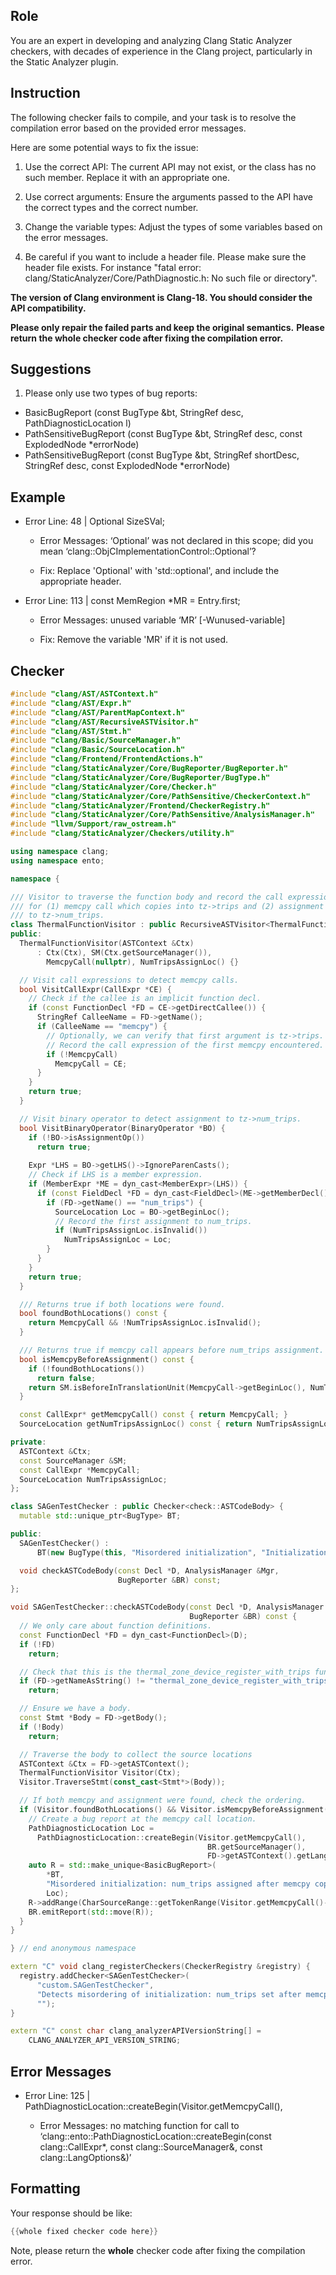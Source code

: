 ## Role

You are an expert in developing and analyzing Clang Static Analyzer checkers, with decades of experience in the Clang project, particularly in the Static Analyzer plugin.

## Instruction

The following checker fails to compile, and your task is to resolve the compilation error based on the provided error messages.

Here are some potential ways to fix the issue:

1. Use the correct API: The current API may not exist, or the class has no such member. Replace it with an appropriate one.

2. Use correct arguments: Ensure the arguments passed to the API have the correct types and the correct number.

3. Change the variable types: Adjust the types of some variables based on the error messages.

4. Be careful if you want to include a header file. Please make sure the header file exists. For instance "fatal error: clang/StaticAnalyzer/Core/PathDiagnostic.h: No such file or directory".

**The version of Clang environment is Clang-18. You should consider the API compatibility.**

**Please only repair the failed parts and keep the original semantics.**
**Please return the whole checker code after fixing the compilation error.**

## Suggestions

1. Please only use two types of bug reports:
  - BasicBugReport (const BugType &bt, StringRef desc, PathDiagnosticLocation l)
  - PathSensitiveBugReport (const BugType &bt, StringRef desc, const ExplodedNode *errorNode)
  - PathSensitiveBugReport (const BugType &bt, StringRef shortDesc, StringRef desc, const ExplodedNode *errorNode)

## Example

- Error Line: 48 |   Optional<DefinedOrUnknownSVal> SizeSVal; 

  - Error Messages: ‘Optional’ was not declared in this scope; did you mean ‘clang::ObjCImplementationControl::Optional’? 

  - Fix: Replace 'Optional<DefinedOrUnknownSVal>' with 'std::optional<DefinedOrUnknownSVal>', and include the appropriate header. 

- Error Line: 113 |     const MemRegion *MR = Entry.first;

    - Error Messages: unused variable ‘MR’ [-Wunused-variable]

    - Fix: Remove the variable 'MR' if it is not used.

## Checker

```cpp
#include "clang/AST/ASTContext.h"
#include "clang/AST/Expr.h"
#include "clang/AST/ParentMapContext.h"
#include "clang/AST/RecursiveASTVisitor.h"
#include "clang/AST/Stmt.h"
#include "clang/Basic/SourceManager.h"
#include "clang/Basic/SourceLocation.h"
#include "clang/Frontend/FrontendActions.h"
#include "clang/StaticAnalyzer/Core/BugReporter/BugReporter.h"
#include "clang/StaticAnalyzer/Core/BugReporter/BugType.h"
#include "clang/StaticAnalyzer/Core/Checker.h"
#include "clang/StaticAnalyzer/Core/PathSensitive/CheckerContext.h"
#include "clang/StaticAnalyzer/Frontend/CheckerRegistry.h"
#include "clang/StaticAnalyzer/Core/PathSensitive/AnalysisManager.h"
#include "llvm/Support/raw_ostream.h"
#include "clang/StaticAnalyzer/Checkers/utility.h"

using namespace clang;
using namespace ento;

namespace {

/// Visitor to traverse the function body and record the call expression
/// for (1) memcpy call which copies into tz->trips and (2) assignment
/// to tz->num_trips.
class ThermalFunctionVisitor : public RecursiveASTVisitor<ThermalFunctionVisitor> {
public:
  ThermalFunctionVisitor(ASTContext &Ctx)
      : Ctx(Ctx), SM(Ctx.getSourceManager()),
        MemcpyCall(nullptr), NumTripsAssignLoc() {}

  // Visit call expressions to detect memcpy calls.
  bool VisitCallExpr(CallExpr *CE) {
    // Check if the callee is an implicit function decl.
    if (const FunctionDecl *FD = CE->getDirectCallee()) {
      StringRef CalleeName = FD->getName();
      if (CalleeName == "memcpy") {
        // Optionally, we can verify that first argument is tz->trips.
        // Record the call expression of the first memcpy encountered.
        if (!MemcpyCall)
          MemcpyCall = CE;
      }
    }
    return true;
  }

  // Visit binary operator to detect assignment to tz->num_trips.
  bool VisitBinaryOperator(BinaryOperator *BO) {
    if (!BO->isAssignmentOp())
      return true;
  
    Expr *LHS = BO->getLHS()->IgnoreParenCasts();
    // Check if LHS is a member expression.
    if (MemberExpr *ME = dyn_cast<MemberExpr>(LHS)) {
      if (const FieldDecl *FD = dyn_cast<FieldDecl>(ME->getMemberDecl())) {
        if (FD->getName() == "num_trips") {
          SourceLocation Loc = BO->getBeginLoc();
          // Record the first assignment to num_trips.
          if (NumTripsAssignLoc.isInvalid())
            NumTripsAssignLoc = Loc;
        }
      }
    }
    return true;
  }

  /// Returns true if both locations were found.
  bool foundBothLocations() const {
    return MemcpyCall && !NumTripsAssignLoc.isInvalid();
  }

  /// Returns true if memcpy call appears before num_trips assignment.
  bool isMemcpyBeforeAssignment() const {
    if (!foundBothLocations())
      return false;
    return SM.isBeforeInTranslationUnit(MemcpyCall->getBeginLoc(), NumTripsAssignLoc);
  }

  const CallExpr* getMemcpyCall() const { return MemcpyCall; }
  SourceLocation getNumTripsAssignLoc() const { return NumTripsAssignLoc; }

private:
  ASTContext &Ctx;
  const SourceManager &SM;
  const CallExpr *MemcpyCall;
  SourceLocation NumTripsAssignLoc;
};

class SAGenTestChecker : public Checker<check::ASTCodeBody> {
  mutable std::unique_ptr<BugType> BT;

public:
  SAGenTestChecker() :
      BT(new BugType(this, "Misordered initialization", "Initialization Order")) {}

  void checkASTCodeBody(const Decl *D, AnalysisManager &Mgr,
                        BugReporter &BR) const;
};

void SAGenTestChecker::checkASTCodeBody(const Decl *D, AnalysisManager &Mgr,
                                        BugReporter &BR) const {
  // We only care about function definitions.
  const FunctionDecl *FD = dyn_cast<FunctionDecl>(D);
  if (!FD)
    return;

  // Check that this is the thermal_zone_device_register_with_trips function.
  if (FD->getNameAsString() != "thermal_zone_device_register_with_trips")
    return;

  // Ensure we have a body.
  const Stmt *Body = FD->getBody();
  if (!Body)
    return;

  // Traverse the body to collect the source locations
  ASTContext &Ctx = FD->getASTContext();
  ThermalFunctionVisitor Visitor(Ctx);
  Visitor.TraverseStmt(const_cast<Stmt*>(Body));

  // If both memcpy and assignment were found, check the ordering.
  if (Visitor.foundBothLocations() && Visitor.isMemcpyBeforeAssignment()) {
    // Create a bug report at the memcpy call location.
    PathDiagnosticLocation Loc =
      PathDiagnosticLocation::createBegin(Visitor.getMemcpyCall(),
                                            BR.getSourceManager(),
                                            FD->getASTContext().getLangOpts());
    auto R = std::make_unique<BasicBugReport>(
        *BT,
        "Misordered initialization: num_trips assigned after memcpy copying to trips buffer",
        Loc);
    R->addRange(CharSourceRange::getTokenRange(Visitor.getMemcpyCall()->getBeginLoc()).getAsRange());
    BR.emitReport(std::move(R));
  }
}

} // end anonymous namespace

extern "C" void clang_registerCheckers(CheckerRegistry &registry) {
  registry.addChecker<SAGenTestChecker>(
      "custom.SAGenTestChecker", 
      "Detects misordering of initialization: num_trips set after memcpy",
      "");
}

extern "C" const char clang_analyzerAPIVersionString[] =
    CLANG_ANALYZER_API_VERSION_STRING;

```

## Error Messages 

- Error Line: 125 |       PathDiagnosticLocation::createBegin(Visitor.getMemcpyCall(),

	- Error Messages: no matching function for call to ‘clang::ento::PathDiagnosticLocation::createBegin(const clang::CallExpr*, const clang::SourceManager&, const clang::LangOptions&)’



## Formatting 

Your response should be like: 

```cpp
{{whole fixed checker code here}}
```

Note, please return the **whole** checker code after fixing the compilation error.
